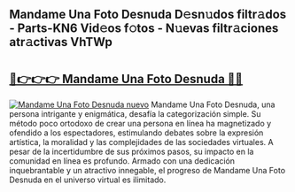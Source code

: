 ## Mandame Una Foto Desnuda D𝚎sn𝚞dos filtr𝚊dos - Parts-KN6 Vid𝚎os f𝚘tos - N𝚞evas filtr𝚊ciones atr𝚊ctivas VhTWp

# <h2><a href="http://mb1i2o7.tromn.icu/?c=Mandame+Una+Foto+Desnuda">🔗👉👉👉 Mandame Una Foto Desnuda 🔗🔗</a></h2>

[![Mandame Una Foto Desnuda nuevo](https://i.imgur.com/pEAQMta.gif)](http://mb1i2o7.tromn.icu/?c=Mandame+Una+Foto+Desnuda)
Mandame Una Foto Desnuda, una persona intrigante y enigmática, desafía la categorización simple. Su método poco ortodoxo de crear una persona en línea ha magnetizado y ofendido a los espectadores, estimulando debates sobre la expresión artística, la moralidad y las complejidades de las sociedades virtuales. A pesar de la incertidumbre de sus próximos pasos, su impacto en la comunidad en línea es profundo. Armado con una dedicación inquebrantable y un atractivo innegable, el progreso de Mandame Una Foto Desnuda en el universo virtual es ilimitado.
